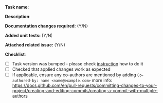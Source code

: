 **Task name**: <Name of changed or new pipeline task>

**Description**: <Describe your changes here>

**Documentation changes required:** (Y/N) <Please mark if documentation changes are required>

**Added unit tests:** (Y/N) <Please mark if unit tests were added or updated according changes>

**Attached related issue:** (Y/N) <Please add link to related issue here>

**Checklist**:
- [ ] Task version was bumped - please check [instruction](https://github.com/microsoft/azure-pipelines-tasks/tree/master/docs/taskversionbumping.md) how to do it
- [ ] Checked that applied changes work as expected
- [ ] If applicable, ensure any co-authors are mentioned by adding ```Co-authored-by: name <name@example.com>``` more info: https://docs.github.com/en/pull-requests/committing-changes-to-your-project/creating-and-editing-commits/creating-a-commit-with-multiple-authors
